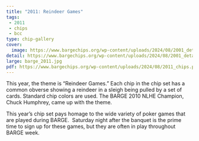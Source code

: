 ```yaml
---
title: "2011: Reindeer Games"
tags:
 - 2011
 - chips
 - bcc
type: chip-gallery
cover:
  image: https://www.bargechips.org/wp-content/uploads/2024/08/2001_detail.jpg
detail: https://www.bargechips.org/wp-content/uploads/2024/08/2001_detail.jpg
large: barge_2011.jpg
pdf: https://www.bargechips.org/wp-content/uploads/2024/08/2011_chips.pdf
---
```


This year, the theme is &#8220;Reindeer Games.&#8221; Each chip in the chip set
has a common obverse showing a reindeer in a sleigh being pulled by a set of
cards. Standard chip colors are used. The BARGE 2010 NLHE Champion, Chuck
Humphrey, came up with the theme.

This year&#8217;s chip set pays homage to the wide variety of poker games that
are played during BARGE. &nbsp;Saturday night after the banquet is the prime
time to sign up for these games, but they are often in play throughout BARGE
week.
